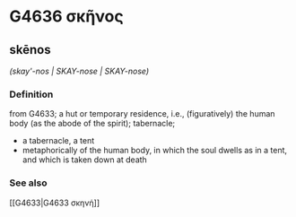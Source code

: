 # G4636 σκῆνος

## skēnos

_(skay'-nos | SKAY-nose | SKAY-nose)_

### Definition

from G4633; a hut or temporary residence, i.e., (figuratively) the human body (as the abode of the spirit); tabernacle; 

- a tabernacle, a tent
- metaphorically of the human body, in which the soul dwells as in a tent, and which is taken down at death

### See also

[[G4633|G4633 σκηνή]]
